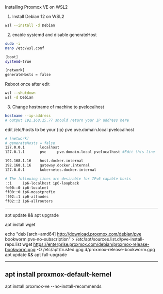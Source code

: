 Installing Proxmox VE on WSL2
1. Install Debian 12 on WSL2

```sh
wsl --install -d Debian
```

2. enable systemd and disable generateHost

```sh
sudo -i
nano /etc/wsl.conf
```
```sh
[boot]
systemd=true

[network]
generateHosts = false
```
Reboot once after edit
```sh
wsl --shutdown
wsl -d Debian
```

3. Change hostname of machine to pvelocalhost
```sh
hostname --ip-address
# output 192.168.15.77 should return your IP address here
```
edit /etc/hosts to be your {ip} pve     pve.domain.local pvelocalhost 
```sh
# [network]
# generateHosts = false
127.0.0.1       localhost
127.0.1.1       pve     pve.domain.local pvelocalhost #Edit this line

192.168.1.16    host.docker.internal
192.168.1.16    gateway.docker.internal
127.0.0.1       kubernetes.docker.internal

# The following lines are desirable for IPv6 capable hosts
::1     ip6-localhost ip6-loopback
fe00::0 ip6-localnet
ff00::0 ip6-mcastprefix
ff02::1 ip6-allnodes
ff02::2 ip6-allrouters
```
---------------------------

apt update && apt upgrade

apt install wget

echo "deb [arch=amd64] http://download.proxmox.com/debian/pve bookworm pve-no-subscription" > /etc/apt/sources.list.d/pve-install-repo.list
wget https://enterprise.proxmox.com/debian/proxmox-release-bookworm.gpg -O /etc/apt/trusted.gpg.d/proxmox-release-bookworm.gpg 
apt update && apt full-upgrade


---------------------

apt install proxmox-default-kernel
-------------------------

apt install proxmox-ve --no-install-recommends
